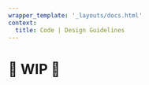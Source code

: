 ```yaml
---
wrapper_template: '_layouts/docs.html'
context:
  title: Code | Design Guidelines
---
```


# 🚧 WIP 🚧
